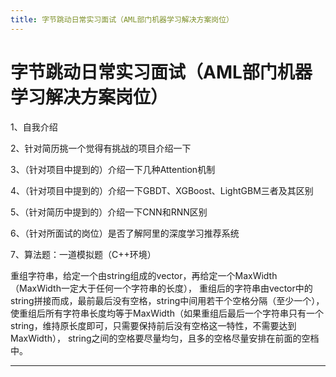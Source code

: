 ```yaml
---
title: 字节跳动日常实习面试（AML部门机器学习解决方案岗位）
---
```


# 字节跳动日常实习面试（AML部门机器学习解决方案岗位）

<script type="text/javascript" src="/include/head.js"></script>

1、自我介绍

2、针对简历挑一个觉得有挑战的项目介绍一下

3、（针对项目中提到的）介绍一下几种Attention机制

4、（针对项目中提到的）介绍一下GBDT、XGBoost、LightGBM三者及其区别

5、（针对简历中提到的）介绍一下CNN和RNN区别

6、（针对所面试的岗位）是否了解阿里的深度学习推荐系统

7、算法题：一道模拟题（C++环境）

重组字符串，给定一个由string组成的vector，再给定一个MaxWidth（MaxWidth一定大于任何一个字符串的长度），
重组后的字符串由vector中的string拼接而成，最前最后没有空格，string中间用若干个空格分隔（至少一个），
使重组后所有字符串长度均等于MaxWidth（如果重组后最后一个字符串只有一个string，维持原长度即可，只需要保持前后没有空格这一特性，不需要达到MaxWidth），
string之间的空格要尽量均匀，且多的空格尽量安排在前面的空档中。

---

<script type="text/javascript" src="/include/tail.js"></script>

